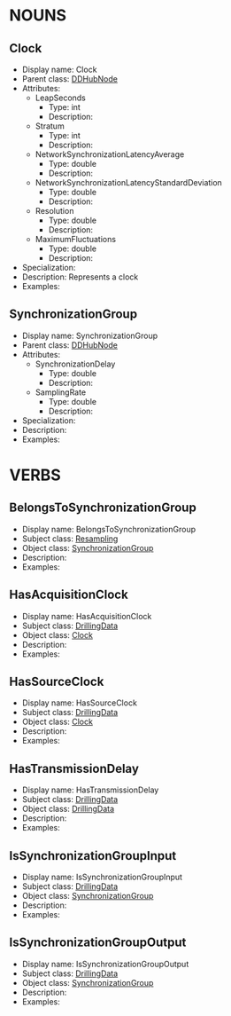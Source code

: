 # NOUNS
## Clock <!-- NOUN -->
- Display name: Clock
- Parent class: [DDHubNode](#C:\temp\ddhubMD\DrillingDataSemantics.md#DDHubNode)
- Attributes:
  - LeapSeconds
    - Type: int
    - Description: 
  - Stratum
    - Type: int
    - Description: 
  - NetworkSynchronizationLatencyAverage
    - Type: double
    - Description: 
  - NetworkSynchronizationLatencyStandardDeviation
    - Type: double
    - Description: 
  - Resolution
    - Type: double
    - Description: 
  - MaximumFluctuations
    - Type: double
    - Description: 
- Specialization:
- Description: Represents a clock
- Examples:
## SynchronizationGroup <!-- NOUN -->
- Display name: SynchronizationGroup
- Parent class: [DDHubNode](#C:\temp\ddhubMD\DrillingDataSemantics.md#DDHubNode)
- Attributes:
  - SynchronizationDelay
    - Type: double
    - Description: 
  - SamplingRate
    - Type: double
    - Description: 
- Specialization:
- Description: 
- Examples:


# VERBS
## BelongsToSynchronizationGroup <!-- VERB -->
- Display name: BelongsToSynchronizationGroup
- Subject class: [Resampling](#C:\temp\ddhubMD\DataFlow.md#Resampling)
- Object class: [SynchronizationGroup](#C:\temp\ddhubMD\TimeManagement.md#SynchronizationGroup)
- Description: 
- Examples: 
## HasAcquisitionClock <!-- VERB -->
- Display name: HasAcquisitionClock
- Subject class: [DrillingData](#C:\temp\ddhubMD\DrillingDataSemantics.md#DrillingData)
- Object class: [Clock](#C:\temp\ddhubMD\TimeManagement.md#Clock)
- Description: 
- Examples: 
## HasSourceClock <!-- VERB -->
- Display name: HasSourceClock
- Subject class: [DrillingData](#C:\temp\ddhubMD\DrillingDataSemantics.md#DrillingData)
- Object class: [Clock](#C:\temp\ddhubMD\TimeManagement.md#Clock)
- Description: 
- Examples: 
## HasTransmissionDelay <!-- VERB -->
- Display name: HasTransmissionDelay
- Subject class: [DrillingData](#C:\temp\ddhubMD\DrillingDataSemantics.md#DrillingData)
- Object class: [DrillingData](#C:\temp\ddhubMD\DrillingDataSemantics.md#DrillingData)
- Description: 
- Examples: 
## IsSynchronizationGroupInput <!-- VERB -->
- Display name: IsSynchronizationGroupInput
- Subject class: [DrillingData](#C:\temp\ddhubMD\DrillingDataSemantics.md#DrillingData)
- Object class: [SynchronizationGroup](#C:\temp\ddhubMD\TimeManagement.md#SynchronizationGroup)
- Description: 
- Examples: 
## IsSynchronizationGroupOutput <!-- VERB -->
- Display name: IsSynchronizationGroupOutput
- Subject class: [DrillingData](#C:\temp\ddhubMD\DrillingDataSemantics.md#DrillingData)
- Object class: [SynchronizationGroup](#C:\temp\ddhubMD\TimeManagement.md#SynchronizationGroup)
- Description: 
- Examples: 
